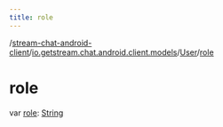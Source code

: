 ```yaml
---
title: role
---
```

/[stream-chat-android-client](../../index.md)/[io.getstream.chat.android.client.models](../index.md)/[User](index.md)/[role](role.md)  
  
  
  
# role  
var [role](role.md): [String](https://kotlinlang.org/api/latest/jvm/stdlib/kotlin/-string/index.html)
